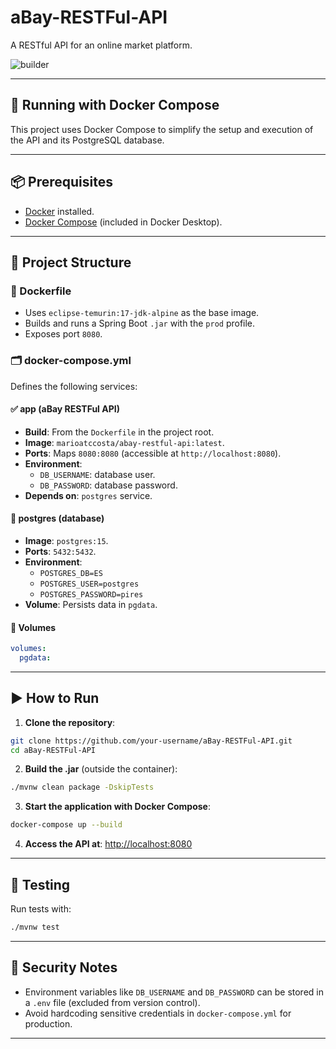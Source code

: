 # aBay-RESTFul-API

A RESTful API for an online market platform.

![builder](https://github.com/github/docs/actions/workflows/main.yml/badge.svg)

---

## 🐳 Running with Docker Compose

This project uses Docker Compose to simplify the setup and execution of the API and its PostgreSQL database.

---

## 📦 Prerequisites

- [Docker](https://docs.docker.com/get-docker/) installed.
- [Docker Compose](https://docs.docker.com/compose/install/) (included in Docker Desktop).

---

## 🧱 Project Structure

### 🔧 Dockerfile

- Uses `eclipse-temurin:17-jdk-alpine` as the base image.
- Builds and runs a Spring Boot `.jar` with the `prod` profile.
- Exposes port `8080`.

### 🗂 docker-compose.yml

Defines the following services:

#### ✅ app (aBay RESTFul API)

- **Build**: From the `Dockerfile` in the project root.
- **Image**: `marioatccosta/abay-restful-api:latest`.
- **Ports**: Maps `8080:8080` (accessible at `http://localhost:8080`).
- **Environment**:
    - `DB_USERNAME`: database user.
    - `DB_PASSWORD`: database password.
- **Depends on**: `postgres` service.

#### 🐘 postgres (database)

- **Image**: `postgres:15`.
- **Ports**: `5432:5432`.
- **Environment**:
    - `POSTGRES_DB=ES`
    - `POSTGRES_USER=postgres`
    - `POSTGRES_PASSWORD=pires`
- **Volume**: Persists data in `pgdata`.

#### 💾 Volumes

```yaml
volumes:
  pgdata:
```

---

## ▶️ How to Run

1. **Clone the repository**:

```bash
git clone https://github.com/your-username/aBay-RESTFul-API.git
cd aBay-RESTFul-API
```

2. **Build the .jar** (outside the container):

```bash
./mvnw clean package -DskipTests
```

3. **Start the application with Docker Compose**:

```bash
docker-compose up --build
```

4. **Access the API at**: [http://localhost:8080](http://localhost:8080)

---

## 🧪 Testing

Run tests with:

```bash
./mvnw test
```

---

## 🔐 Security Notes

- Environment variables like `DB_USERNAME` and `DB_PASSWORD` can be stored in a `.env` file (excluded from version control).
- Avoid hardcoding sensitive credentials in `docker-compose.yml` for production.

---
